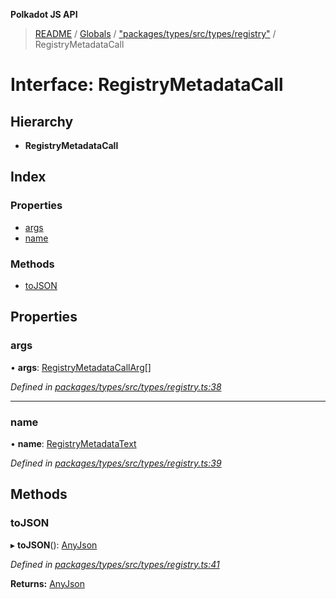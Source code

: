 **Polkadot JS API**

> [README](../README.md) / [Globals](../globals.md) / ["packages/types/src/types/registry"](../modules/_packages_types_src_types_registry_.md) / RegistryMetadataCall

# Interface: RegistryMetadataCall

## Hierarchy

* **RegistryMetadataCall**

## Index

### Properties

* [args](_packages_types_src_types_registry_.registrymetadatacall.md#args)
* [name](_packages_types_src_types_registry_.registrymetadatacall.md#name)

### Methods

* [toJSON](_packages_types_src_types_registry_.registrymetadatacall.md#tojson)

## Properties

### args

•  **args**: [RegistryMetadataCallArg](_packages_types_src_types_registry_.registrymetadatacallarg.md)[]

*Defined in [packages/types/src/types/registry.ts:38](https://github.com/polkadot-js/api/blob/73ffb034d/packages/types/src/types/registry.ts#L38)*

___

### name

•  **name**: [RegistryMetadataText](_packages_types_src_types_registry_.registrymetadatatext.md)

*Defined in [packages/types/src/types/registry.ts:39](https://github.com/polkadot-js/api/blob/73ffb034d/packages/types/src/types/registry.ts#L39)*

## Methods

### toJSON

▸ **toJSON**(): [AnyJson](../modules/_packages_types_src_types_helpers_.md#anyjson)

*Defined in [packages/types/src/types/registry.ts:41](https://github.com/polkadot-js/api/blob/73ffb034d/packages/types/src/types/registry.ts#L41)*

**Returns:** [AnyJson](../modules/_packages_types_src_types_helpers_.md#anyjson)
